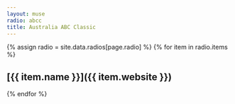 ```yaml
---
layout: muse
radio: abcc
title: Australia ABC Classic
---
```

{% assign radio = site.data.radios[page.radio] %}
  {% for item in radio.items %} 
## [{{ item.name }}]({{ item.website }})
<!-- BEGINS: AUTO-GENERATED MUSES RADIO PLAYER CODE -->
<script type="text/javascript" src="https://hosted.muses.org/mrp.js"></script>
<script type="text/javascript">
MRP.insert({
'url':'{{ item.stream }};',
'codec':'{{ item.codec }}',
'volume':100,
'autoplay':true,
'forceHTML5':true,
'jsevents':true,
'buffering':0,
'title':'{{ item.name }}',
'wmode':'transparent',
'skin':'original',
'width':329,
'height':21
});
</script>
<!-- ENDS: AUTO-GENERATED MUSES RADIO PLAYER CODE -->
  {% endfor %} 
